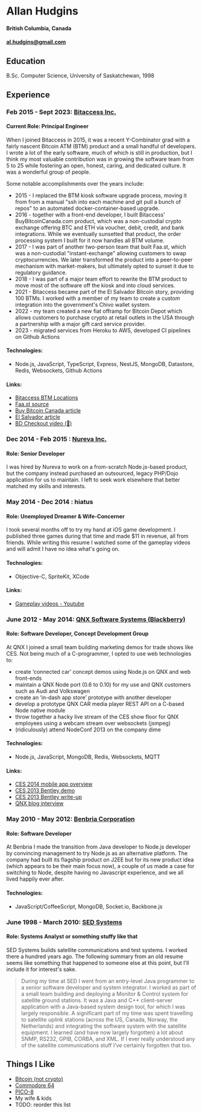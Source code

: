 Allan Hudgins
=============

#### British Columbia, Canada
#### al.hudgins@gmail.com

Education
---------
B.Sc. Computer Science, University of Saskatchewan, 1998

Experience
----------
### Feb 2015 - Sept 2023: [Bitaccess Inc.](https://bitaccess.com)

#### Current Role: Principal Engineer

When I joined Bitaccess in 2015, it was a recent Y-Combinator grad with a fairly
nascent Bitcoin ATM (BTM) product and a small handful of developers. I wrote
a lot of the early software, much of which is still in production, but I
think my most valuable contribution was in growing the software team from
5 to 25 while fostering an open, honest, caring, and dedicated culture.
It was a wonderful group of people.

Some notable accomplishments over the years include:
 - 2015 - I replaced the BTM kiosk software upgrade process, moving it from
from a manual "ssh into each machine and git pull a bunch of repos" to an
automated docker-container-based upgrade.
 - 2016 - together with a front-end developer, I built Bitaccess'
BuyBitcoinCanada.com product, which was a non-custodial crypto exchange offering
BTC and ETH via voucher, debit, credit, and bank integrations.  While we
eventually sunsetted that product, the order processing system I built for it
now handles all BTM volume.
 - 2017 - I was part of another two-person team that built Faa.st, which was a
non-custodial "instant-exchange" allowing customers to swap cryptocurrencies.
We later transformed the product into a peer-to-peer mechanism with market-makers,
but ultimately opted to sunset it due to regulatory guidance.
 - 2018 - I was part of a major team effort to rewrite the BTM product to move most of
the software off the kiosk and into cloud services.
 - 2021 - Bitaccess became part of the El Salvador Bitcoin story, providing 100
BTMs. I worked with a member of my team to create a custom integration into the
government's Chivo wallet system.
 - 2022 - my team created a new fiat offramp for Bitcoin Depot which allows
customers to purchase crypto at retail outlets in the USA through a partnership
with a major gift card service provider.
 - 2023 - migrated services from Heroku to AWS, developed CI pipelines on Github Actions

#### Technologies:
 - Node.js, JavaScript, TypeScript, Express, NestJS, MongoDB, Datastore, Redis, Websockets, Github Actions

#### Links:
 - [Bitaccess BTM Locations](https://bitaccess.com/locations)
 - [Faa.st source](https://github.com/go-faast)
 - [Buy Bitcoin Canada article](https://cointelegraph.com/news/bitaccess-and-libertyx-struggle-for-in-person-bitcoin-purchasing-market)
 - [El Salvador article](https://cointelegraph.com/news/el-salvador-ranks-third-in-global-bitcoin-atm-installations-data-finds)
 - [BD Checkout video (🤷)](https://www.youtube.com/watch?v=0knXNtQIrMM)

### Dec 2014 - Feb 2015 : [Nureva Inc.](https://nureva.com)

#### Role: Senior Developer

I was hired by Nureva to work on a from-scratch Node.js-based product, but the
company instead purchased an outsourced, legacy PHP/Dojo application for us to
maintain. I left to seek work elsewhere that better matched my skills and interests.

### May 2014 - Dec 2014 : hiatus

#### Role: Unemployed Dreamer & Wife-Concerner

I took several months off to try my hand at iOS game development.
I published three games during that time and made $11 in revenue,
all from friends. While writing this resume I watched some of the
gameplay videos and will admit I have no idea what's going on.

#### Technologies:
 - Objective-C, SpriteKit, XCode

#### Links:
 - [Gameplay videos - Youtube](http://bit.ly/10x5p5x)

### June 2012 - May 2014: [QNX Software Systems (Blackberry)](https://qnx.com)

#### Role: Software Developer, Concept Development Group

At QNX I joined a small team building marketing demos for trade shows like CES. Not being
much of a C-programmer, I opted to use web technologies to:
 - create ‘connected car’ concept demos using Node.js on QNX and web front-ends
 - maintain a QNX Node port (0.6 to 0.10) for my use and QNX customers such as Audi and Volkswagen
 - create an ‘in-dash app store’ prototype with another developer
 - develop a prototype QNX CAR media player REST API on a C-based Node native module
 - throw together a hacky live stream of the CES show floor for QNX employees using a
   webcam stream over websockets (jsmpeg)
 - (ridiculously) attend NodeConf 2013 on the company dime

#### Technologies:
 - Node.js, JavaScript, MongoDB, Redis, Websockets, MQTT

#### Links:
 - [CES 2014 mobile app overview](http://qnxauto.blogspot.ca/2014/01/qnx-at-ces-key-fob-on-steroids.html)
 - [CES 2013 Bentley demo](https://www.youtube.com/watch?v=SSwRsJLSXjY)
 - [CES 2013 Bentley write-up](http://qnxauto.blogspot.ca/2013/12/the-ultimate-show-me-car.html)
 - [QNX blog interview](http://qnxauto.blogspot.ca/2012/12/meet-qnx-concept-team-allan-hudgins-web.html)

### May 2010 - May 2012: [Benbria Corporation](https://benbria.com)

#### Role: Software Developer

At Benbria I made the transition from Java developer to Node.js developer by
convincing management to try Node.js as an alternative platform. The company had built its flagship product
on J2EE but for its new product idea (which appears to be their main focus
now), a couple of us made a case for switching to Node, despite having no
Javascript experience, and we all lived happily ever after.

#### Technologies:
 - JavaScript/CoffeeScript, MongoDB, Socket.io, Backbone.js

### June 1998 - March 2010: [SED Systems](https://www.calian.com/service-lines/advanced-technologies)

#### Role: Systems Analyst or something stuffy like that

SED Systems builds satellite communications and test systems. I worked there a
hundred years ago. The following summary from an old resume seems like something
that happened to someone else at this point, but I'll include it for interest's sake.

> During my time at SED I went from an entry-level Java programmer to a senior
software developer and system integrator. I worked as part of a small team
building and deploying a Monitor & Control system for satellite ground stations.
It was a Java and C++ client-server application with a Java-based system design
tool, for which I was largely responsible. A significant part of my time was
spent travelling to satellite uplink stations (across the US, Canada, Norway,
the Netherlands) and integrating the software system with the satellite equipment.
I learned (and have now largely forgotten) a lot about SNMP, RS232, GPIB, CORBA,
and XML. If I ever really understood any of the satellite communications stuff
I’ve certainly forgotten that too.

Things I Like
-------------

 - [Bitcoin (not crypto)](https://www.youtube.com/watch?v=zuxgOW_BQAU)
 - [Commodore 64](https://www.youtube.com/watch?v=Z1-HTSrOB74)
 - [PICO-8](https://www.lexaloffle.com/pico-8.php)
 - My wife & kids
 - TODO: reorder this list
